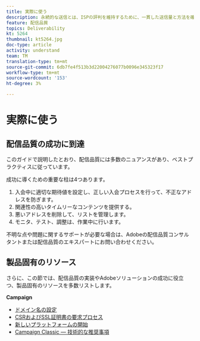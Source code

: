 ```yaml
---
title: 実際に使う
description: 永続的な送信とは、ISPの評判を維持するために、一貫した送信量と方法を確立するプロセスです。
feature: 配信品質
topics: Deliverability
kt: 5264
thumbnail: kt5264.jpg
doc-type: article
activity: understand
team: TM
translation-type: tm+mt
source-git-commit: 6db7fe4f513b3d22004276077b0096e345323f17
workflow-type: tm+mt
source-wordcount: '153'
ht-degree: 3%

---
```



# 実際に使う

## 配信品質の成功に到達

このガイドで説明したとおり、配信品質には多数のニュアンスがあり、ベストプラクティスに従っています。

成功に導くための重要な柱は4つあります。

1. 入会中に適切な期待値を設定し、正しい入会プロセスを行って、不正なアドレスを防ぎます。
2. 関連性の高いタイムリーなコンテンツを提供する。
3. 悪いアドレスを削除して、リストを管理します。
4. モニタ、テスト、調整は、作業中に行います。

不明な点や問題に関するサポートが必要な場合は、Adobeの配信品質コンサルタントまたは配信品質のエキスパートにお問い合わせください。

## 製品固有のリソース

さらに、この節では、配信品質の実装やAdobeソリューションの成功に役立つ、製品固有のリソースを多数リストします。

**Campaign**

* [ドメイン名の設定](/help/putting-it-in-practice/ac-domain-name-setup.md)
* [CSRおよびSSL証明書の要求プロセス](/help/putting-it-in-practice/ac-ssl-certificate-request.md)
* [新しいプラットフォームの開始](/help/putting-it-in-practice/ac-starting-new-platform.md)
* [Campaign Classic — 技術的な推奨事項](/help/putting-it-in-practice/acc-technical-recommendations.md)
